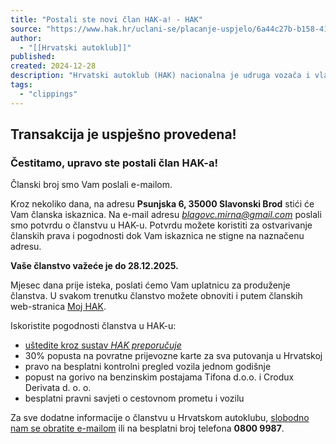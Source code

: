 ```yaml
---
title: "Postali ste novi član HAK-a! - HAK"
source: "https://www.hak.hr/uclani-se/placanje-uspjelo/6a44c27b-b158-41ca-ac72-b7b32b8809dd?CustomerFirstname=Mirna&CustomerSurname=Blagovic&CustomerAddress=Psunjska%206&CustomerCountry=Croatia&CustomerZIP=35000&CustomerCity=Slavonski%20Brod&CustomerEmail=blagovc.mirna@gmail.com&CustomerPhone=0977727098&ShoppingCartID=277825&Lang=HR&DateTime=20241228125937&Amount=50&ECI=5&STAN=662375&Partner=Pbz&WsPayOrderId=5bc279a2-9736-442d-a18d-1f5304b9a10a&PaymentType=VISA&CreditCardNumber=457418------5410&PaymentPlan=0000&ShopPostedPaymentPlan=&Success=1&ApprovalCode=004057&ErrorMessage=&Signature=2af36ef061280a834575f507d7b55946&Completed=1&PaymentTransactionType=CIT"
author:
  - "[[Hrvatski autoklub]]"
published:
created: 2024-12-28
description: "Hrvatski autoklub (HAK) nacionalna je udruga vozača i vlasnika vozila."
tags:
  - "clippings"
---
```

## Transakcija je uspješno provedena!

### Čestitamo, upravo ste postali član HAK-a!  
Članski broj smo Vam poslali e-mailom.

Kroz nekoliko dana, na adresu **Psunjska 6, 35000 Slavonski Brod** stići će Vam članska iskaznica. Na e-mail adresu *blagovc.mirna@gmail.com* poslali smo potvrdu o članstvu u HAK-u. Potvrdu možete koristiti za ostvarivanje članskih prava i pogodnosti dok Vam iskaznica ne stigne na naznačenu adresu.

**Vaše članstvo važeće je do 28.12.2025.**

Mjesec dana prije isteka, poslati ćemo Vam uplatnicu za produženje članstva. U svakom trenutku članstvo možete obnoviti i putem članskih web-stranica [Moj HAK](https://moj.hak.hr/).

Iskoristite pogodnosti članstva u HAK-u:

- [uštedite kroz sustav *HAK preporučuje*](https://www.hak.hr/clanstvo/ustedite/ "Uštedite s HAK-om")
- 30% popusta na povratne prijevozne karte za sva putovanja u Hrvatskoj
- pravo na besplatni kontrolni pregled vozila jednom godišnje
- popust na gorivo na benzinskim postajama Tifona d.o.o. i Crodux Derivata d. o. o.
- besplatni pravni savjeti o cestovnom prometu i vozilu

Za sve dodatne informacije o članstvu u Hrvatskom autoklubu, [slobodno nam se obratite e-mailom](https://www.hak.hr/kontakt) ili na besplatni broj telefona **0800 9987**.